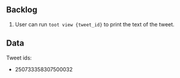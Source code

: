 ## Backlog

1. User can run `toot view {tweet_id}` to print the text of the tweet.

## Data

Tweet ids:

- 250733358307500032
